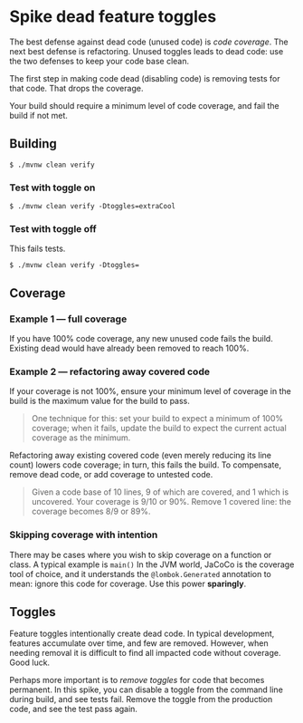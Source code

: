 # Spike dead feature toggles

The best defense against dead code (unused code) is _code coverage_. The next
best defense is refactoring. Unused toggles leads to dead code: use the two
defenses to keep your code base clean.

The first step in making code dead (disabling code) is removing tests for that
code. That drops the coverage.

Your build should require a minimum level of code coverage, and fail the build
if not met.

## Building

```
$ ./mvnw clean verify
```

### Test with toggle on

```
$ ./mvnw clean verify -Dtoggles=extraCool 
```

### Test with toggle off

This fails tests.

```
$ ./mvnw clean verify -Dtoggles=
```

## Coverage

### Example 1 &mdash; full coverage

If you have 100% code coverage, any new unused code fails the build. Existing
dead would have already been removed to reach 100%.

### Example 2 &mdash; refactoring away covered code

If your coverage is not 100%, ensure your minimum level of coverage in the
build is the maximum value for the build to pass.

> One technique for this: set your build to expect a minimum of 100% coverage;
> when it fails, update the build to expect the current actual coverage as the
> minimum.

Refactoring away existing covered code (even merely reducing its line count)
lowers code coverage; in turn, this fails the build. To compensate, remove
dead code, or add coverage to untested code.

> Given a code base of 10 lines, 9 of which are covered, and 1 which is
> uncovered. Your coverage is 9/10 or 90%. Remove 1 covered line: the coverage
> becomes 8/9 or 89%.

### Skipping coverage with intention

There may be cases where you wish to skip coverage on a function or class. A
typical example is `main()`  In the JVM world, JaCoCo is the coverage tool of
choice, and it understands the `@lombok.Generated` annotation to mean: ignore
this code for coverage. Use this power **sparingly**.

## Toggles

Feature toggles intentionally create dead code. In typical development,
features accumulate over time, and few are removed. However, when needing
removal it is difficult to find all impacted code without coverage. Good luck.

Perhaps more important is to _remove toggles_ for code that becomes 
permanent.  In this spike, you can disable a toggle from the command line 
during build, and see tests fail.  Remove the toggle from the production 
code, and see the test pass again.
